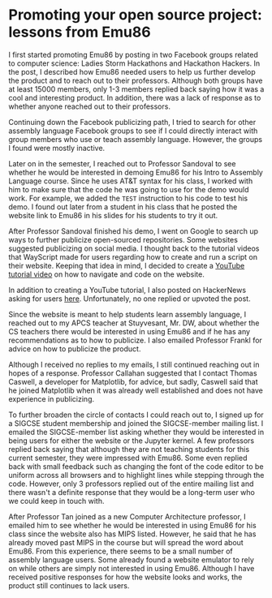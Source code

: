  # Promoting your open source project: lessons from Emu86

I first started promoting Emu86 by posting in two Facebook groups related to computer science: Ladies Storm Hackathons and Hackathon Hackers. In the post, I described how Emu86 needed users to help us further develop the product and to reach out to their professors. Although both groups have at least 15000 members, only 1-3 members replied back saying how it was a cool and interesting product. In addition, there was a lack of response as to whether anyone reached out to their professors.

Continuing down the Facebook publicizing path, I tried to search for other assembly language Facebook groups to see if I could directly interact with group members who use or teach assembly language. However, the groups I found were mostly inactive.

Later on in the semester, I reached out to Professor Sandoval to see whether he would be interested in demoing Emu86 for his Intro to Assembly Language course. Since he uses AT&T syntax for his class, I worked with him to make sure that the code he was going to use for the demo would work. For example, we added the `TEST` instruction to his code to test his demo. I found out later from a student in his class that he posted the website link to Emu86 in his slides for his students to try it out.

After Professor Sandoval finished his demo, I went on Google to search up ways to further publicize open-sourced repositories. Some websites suggested publicizing on social media. I thought back to the tutorial videos that WayScript made for users regarding how to create and run a script on their website. Keeping that idea in mind, I decided to create a [YouTube tutorial video](https://www.youtube.com/watch?v=5v0xxcfmu24&feature=youtu.be) on how to navigate and code on the website.

In addition to creating a YouTube tutorial, I also posted on HackerNews asking for users [here](https://news.ycombinator.com/item?id=22481910). Unfortunately, no one replied or upvoted the post.

Since the website is meant to help students learn assembly language, I reached out to my APCS teacher at Stuyvesant, Mr. DW, about whether the CS teachers there would be interested in using Emu86 and if he has any recommendations as to how to publicize. I also emailed Professor Frankl for advice on how to publicize the product.

Although I received no replies to my emails, I still continued reaching out in hopes of a response. Professor Callahan suggested that I contact Thomas Caswell, a developer for Matplotlib, for advice, but sadly, Caswell said that he joined Matplotlib when it was already well established and does not have experience in publicizing.

To further broaden the circle of contacts I could reach out to, I signed up for a SIGCSE student membership and joined the SIGCSE-member mailing list. I emailed the SIGCSE-member list asking whether they would be interested in being users for either the website or the Jupyter kernel. A few professors replied back saying that although they are not teaching students for this current semester, they were impressed with Emu86. Some even replied back with small feedback such as changing the font of the code editor to be uniform across all browsers and to highlight lines while stepping through the code. However, only 3 professors replied out of the entire mailing list and there wasn't a definite response that they would be a long-term user who we could keep in touch with.

After Professor Tan joined as a new Computer Architecture professor, I emailed him to see whether he would be interested in using Emu86 for his class since the website also has MIPS listed. However, he said that he has already moved past MIPS in the course but will spread the word about Emu86.
From this experience, there seems to be a small number of assembly language users. Some already found a website emulator to rely on while others are simply not interested in using Emu86. Although I have received positive responses for how the website looks and works, the product still continues to lack users.
